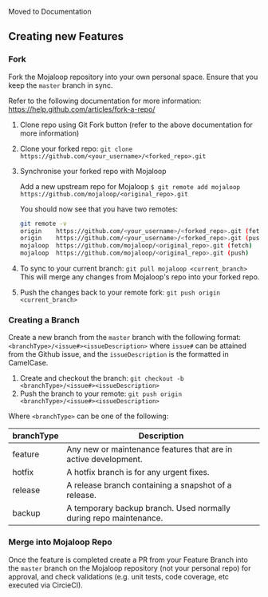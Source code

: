 Moved to Documentation

## Creating new Features ## 

### Fork ###

Fork the Mojaloop repository into your own personal space.
Ensure that you keep the `master` branch in sync.

Refer to the following documentation for more information: https://help.github.com/articles/fork-a-repo/

1. Clone repo using Git Fork button (refer to the above documentation for more information)

2. Clone your forked repo: `git clone https://github.com/<your_username>/<forked_repo>.git`

3. Synchronise your forked repo with Mojaloop
    
     Add a new upstream repo for Mojaloop `$ git remote add mojaloop https://github.com/mojaloop/<original_repo>.git`

    You should now see that you have two remotes:
    ```bash
    git remote -v
    origin    https://github.com/<your_username>/<forked_repo>.git (fetch)
    origin    https://github.com/<your_username>/<forked_repo>.git (push)
    mojaloop  https://github.com/mojaloop/<original_repo>.git (fetch)
    mojaloop  https://github.com/mojaloop/<original_repo>.git (push)
    ```
4. To sync to your current branch: `git pull mojaloop <current_branch>`
    This will merge any changes from Mojaloop's repo into your forked repo.

5. Push the changes back to your remote fork: `git push origin <current_branch>`

### Creating a Branch ###

Create a new branch from the `master` branch with the following format:
`<branchType>/<issue#><issueDescription>` where `issue#` can be attained from the Github issue, and the `issueDescription` is the formatted in CamelCase.

1. Create and checkout the branch: `git checkout -b <branchType>/<issue#><issueDescription>` 
2. Push the branch to your remote: `git push origin <branchType>/<issue#><issueDescription>`

Where `<branchType>` can be one of the following:

| branchType                | Description  |
| -------------             | ------------- | 
| feature | Any new or maintenance features that are in active development. |
| hotfix | A hotfix branch is for any urgent fixes. |
| release | A release branch containing a snapshot of a release. |
| backup | A temporary backup branch. Used normally during repo maintenance. | 
 

### Merge into Mojaloop Repo ###

Once the feature is completed create a PR from your Feature Branch into the `master` branch on the Mojaloop repository (not your personal repo) for approval, and check validations (e.g. unit tests, code coverage, etc executed via CircieCI).
